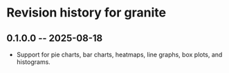 # Revision history for granite

## 0.1.0.0 -- 2025-08-18

* Support for pie charts, bar charts, heatmaps, line graphs, box plots, and histograms.

